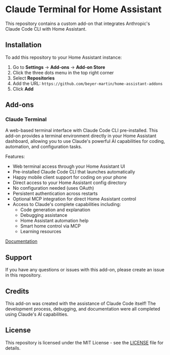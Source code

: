 # Claude Terminal for Home Assistant

This repository contains a custom add-on that integrates Anthropic's Claude Code CLI with Home Assistant.

## Installation

To add this repository to your Home Assistant instance:

1. Go to **Settings** → **Add-ons** → **Add-on Store**
2. Click the three dots menu in the top right corner
3. Select **Repositories**
4. Add the URL: `https://github.com/beyer-martin/home-assistant-addons`
5. Click **Add**

## Add-ons

### Claude Terminal

A web-based terminal interface with Claude Code CLI pre-installed. This add-on provides a terminal environment directly in your Home Assistant dashboard, allowing you to use Claude's powerful AI capabilities for coding, automation, and configuration tasks.

Features:
- Web terminal access through your Home Assistant UI
- Pre-installed Claude Code CLI that launches automatically
- Happy mobile client support for coding on your phone
- Direct access to your Home Assistant config directory
- No configuration needed (uses OAuth)
- Persistent authentication across restarts
- Optional MCP integration for direct Home Assistant control
- Access to Claude's complete capabilities including:
  - Code generation and explanation
  - Debugging assistance
  - Home Assistant automation help
  - Smart home control via MCP
  - Learning resources

[Documentation](claude-terminal/DOCS.md)

## Support

If you have any questions or issues with this add-on, please create an issue in this repository.

## Credits

This add-on was created with the assistance of Claude Code itself! The development process, debugging, and documentation were all completed using Claude's AI capabilities.

## License

This repository is licensed under the MIT License - see the [LICENSE](LICENSE) file for details.
